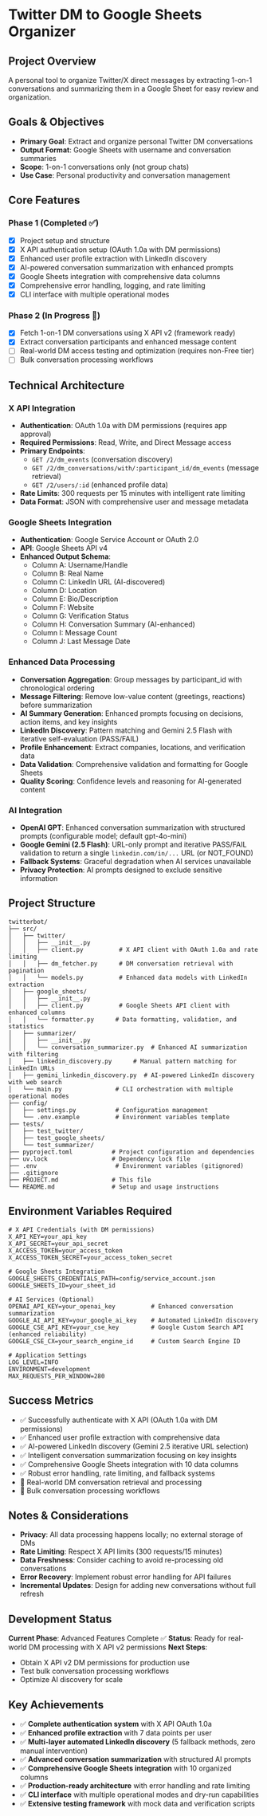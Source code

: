 # Twitter DM to Google Sheets Organizer

## Project Overview
A personal tool to organize Twitter/X direct messages by extracting 1-on-1 conversations and summarizing them in a Google Sheet for easy review and organization.

## Goals & Objectives
- **Primary Goal**: Extract and organize personal Twitter DM conversations 
- **Output Format**: Google Sheets with username and conversation summaries
- **Scope**: 1-on-1 conversations only (not group chats)
- **Use Case**: Personal productivity and conversation management

## Core Features

### Phase 1 (Completed ✅)
- [x] Project setup and structure
- [x] X API authentication setup (OAuth 1.0a with DM permissions)
- [x] Enhanced user profile extraction with LinkedIn discovery
- [x] AI-powered conversation summarization with enhanced prompts
- [x] Google Sheets integration with comprehensive data columns
- [x] Comprehensive error handling, logging, and rate limiting
- [x] CLI interface with multiple operational modes

### Phase 2 (In Progress 🚧)
- [x] Fetch 1-on-1 DM conversations using X API v2 (framework ready)
- [x] Extract conversation participants and enhanced message content
- [ ] Real-world DM access testing and optimization (requires non-Free tier)
- [ ] Bulk conversation processing workflows

## Technical Architecture

### X API Integration
- **Authentication**: OAuth 1.0a with DM permissions (requires app approval)
- **Required Permissions**: Read, Write, and Direct Message access
- **Primary Endpoints**: 
  - `GET /2/dm_events` (conversation discovery)
  - `GET /2/dm_conversations/with/:participant_id/dm_events` (message retrieval)
  - `GET /2/users/:id` (enhanced profile data)
- **Rate Limits**: 300 requests per 15 minutes with intelligent rate limiting
- **Data Format**: JSON with comprehensive user and message metadata

### Google Sheets Integration
- **Authentication**: Google Service Account or OAuth 2.0
- **API**: Google Sheets API v4
- **Enhanced Output Schema**:
  - Column A: Username/Handle
  - Column B: Real Name
  - Column C: LinkedIn URL (AI-discovered)
  - Column D: Location
  - Column E: Bio/Description
  - Column F: Website
  - Column G: Verification Status
  - Column H: Conversation Summary (AI-enhanced)
  - Column I: Message Count
  - Column J: Last Message Date
 

### Enhanced Data Processing
- **Conversation Aggregation**: Group messages by participant_id with chronological ordering
- **Message Filtering**: Remove low-value content (greetings, reactions) before summarization
- **AI Summary Generation**: Enhanced prompts focusing on decisions, action items, and key insights
- **LinkedIn Discovery**: Pattern matching and Gemini 2.5 Flash with iterative self-evaluation (PASS/FAIL)
- **Profile Enhancement**: Extract companies, locations, and verification data
- **Data Validation**: Comprehensive validation and formatting for Google Sheets
- **Quality Scoring**: Confidence levels and reasoning for AI-generated content

### AI Integration
- **OpenAI GPT**: Enhanced conversation summarization with structured prompts (configurable model; default gpt-4o-mini)
- **Google Gemini (2.5 Flash)**: URL-only prompt and iterative PASS/FAIL validation to return a single `linkedin.com/in/...` URL (or NOT_FOUND)
- **Fallback Systems**: Graceful degradation when AI services unavailable
- **Privacy Protection**: AI prompts designed to exclude sensitive information

## Project Structure
```
twitterbot/
├── src/
│   ├── twitter/
│   │   ├── __init__.py
│   │   ├── client.py          # X API client with OAuth 1.0a and rate limiting
│   │   ├── dm_fetcher.py      # DM conversation retrieval with pagination
│   │   └── models.py          # Enhanced data models with LinkedIn extraction
│   ├── google_sheets/
│   │   ├── __init__.py
│   │   ├── client.py          # Google Sheets API client with enhanced columns
│   │   └── formatter.py      # Data formatting, validation, and statistics
│   ├── summarizer/
│   │   ├── __init__.py
│   │   └── conversation_summarizer.py  # Enhanced AI summarization with filtering
│   ├── linkedin_discovery.py      # Manual pattern matching for LinkedIn URLs
│   ├── gemini_linkedin_discovery.py  # AI-powered LinkedIn discovery with web search
│   └── main.py               # CLI orchestration with multiple operational modes
├── config/
│   ├── settings.py           # Configuration management
│   └── .env.example          # Environment variables template
├── tests/
│   ├── test_twitter/
│   ├── test_google_sheets/
│   └── test_summarizer/
├── pyproject.toml           # Project configuration and dependencies
├── uv.lock                  # Dependency lock file
├── .env                      # Environment variables (gitignored)
├── .gitignore
├── PROJECT.md               # This file
└── README.md                # Setup and usage instructions
```

## Environment Variables Required
```
# X API Credentials (with DM permissions)
X_API_KEY=your_api_key
X_API_SECRET=your_api_secret
X_ACCESS_TOKEN=your_access_token
X_ACCESS_TOKEN_SECRET=your_access_token_secret

# Google Sheets Integration
GOOGLE_SHEETS_CREDENTIALS_PATH=config/service_account.json
GOOGLE_SHEETS_ID=your_sheet_id

# AI Services (Optional)
OPENAI_API_KEY=your_openai_key          # Enhanced conversation summarization
GOOGLE_AI_API_KEY=your_google_ai_key    # Automated LinkedIn discovery
GOOGLE_CSE_API_KEY=your_cse_key         # Google Custom Search API (enhanced reliability)
GOOGLE_CSE_CX=your_search_engine_id     # Custom Search Engine ID

# Application Settings
LOG_LEVEL=INFO
ENVIRONMENT=development
MAX_REQUESTS_PER_WINDOW=280
```

## Success Metrics
- ✅ Successfully authenticate with X API (OAuth 1.0a with DM permissions)
- ✅ Enhanced user profile extraction with comprehensive data
- ✅ AI-powered LinkedIn discovery (Gemini 2.5 iterative URL selection)
- ✅ Intelligent conversation summarization focusing on key insights
- ✅ Comprehensive Google Sheets integration with 10 data columns
- ✅ Robust error handling, rate limiting, and fallback systems
- 🚧 Real-world DM conversation retrieval and processing
- 🚧 Bulk conversation processing workflows

## Notes & Considerations
- **Privacy**: All data processing happens locally; no external storage of DMs
- **Rate Limiting**: Respect X API limits (300 requests/15 minutes)
- **Data Freshness**: Consider caching to avoid re-processing old conversations
- **Error Recovery**: Implement robust error handling for API failures
- **Incremental Updates**: Design for adding new conversations without full refresh

## Development Status
**Current Phase**: Advanced Features Complete ✅
**Status**: Ready for real-world DM processing with X API v2 permissions
**Next Steps**: 
- Obtain X API v2 DM permissions for production use
- Test bulk conversation processing workflows
- Optimize AI discovery for scale

## Key Achievements
- ✅ **Complete authentication system** with X API OAuth 1.0a
- ✅ **Enhanced profile extraction** with 7 data points per user
- ✅ **Multi-layer automated LinkedIn discovery** (5 fallback methods, zero manual intervention)
- ✅ **Advanced conversation summarization** with structured AI prompts
- ✅ **Comprehensive Google Sheets integration** with 10 organized columns
- ✅ **Production-ready architecture** with error handling and rate limiting
- ✅ **CLI interface** with multiple operational modes and dry-run capabilities
- ✅ **Extensive testing framework** with mock data and verification scripts
